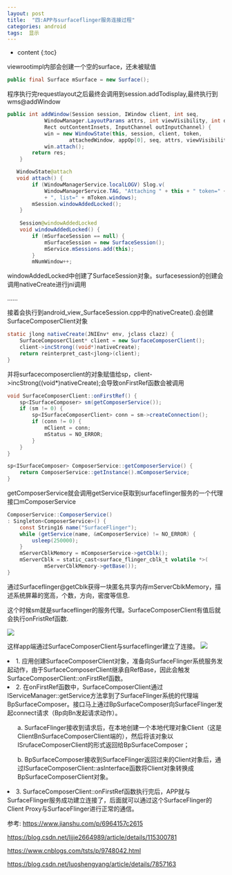 ```yaml
---
layout: post
title:  "四:APP与surfaceflinger服务连接过程"
categories: android
tags:  显示
---
```


* content
{:toc}

viewrootimpl内部会创建一个空的surface，还未被赋值
```java
public final Surface mSurface = new Surface();
```
程序执行完requestlayout之后最终会调用到session.addTodisplay,最终执行到wms@addWindow
```java
public int addWindow(Session session, IWindow client, int seq,
            WindowManager.LayoutParams attrs, int viewVisibility, int displayId,
            Rect outContentInsets, InputChannel outInputChannel) {
            win = new WindowState(this, session, client, token,
                    attachedWindow, appOp[0], seq, attrs, viewVisibility, displayContent);
            win.attach();
        return res;
    }

   WindowState@attach 
   void attach() {
        if (WindowManagerService.localLOGV) Slog.v(
            WindowManagerService.TAG, "Attaching " + this + " token=" + mToken
            + ", list=" + mToken.windows);
        mSession.windowAddedLocked();
    } 
    
    Session@windowAddedLocked
    void windowAddedLocked() {
        if (mSurfaceSession == null) {
            mSurfaceSession = new SurfaceSession();
            mService.mSessions.add(this);
        }
        mNumWindow++;
```
windowAddedLocked中创建了SurfaceSession对象。surfacesession的创建会调用nativeCreate进行jni调用

......

接着会执行到android_view_SurfaceSession.cpp中的nativeCreate().会创建SurfaceComposerClient对象
```java
static jlong nativeCreate(JNIEnv* env, jclass clazz) {
    SurfaceComposerClient* client = new SurfaceComposerClient();
    client->incStrong((void*)nativeCreate);
    return reinterpret_cast<jlong>(client);
}
```
并将surfacecomposerclient的对象赋值给sp<SurfaceComposerClient>，client->incStrong((void*)nativeCreate);会导致onFirstRef函数会被调用
```java
void SurfaceComposerClient::onFirstRef() {
    sp<ISurfaceComposer> sm(getComposerService());
    if (sm != 0) {
        sp<ISurfaceComposerClient> conn = sm->createConnection();
        if (conn != 0) {
            mClient = conn;
            mStatus = NO_ERROR;
        }
    }
}

sp<ISurfaceComposer> ComposerService::getComposerService() {
    return ComposerService::getInstance().mComposerService;
}
```
getComposerService就会调用getService获取到surfaceflinger服务的一个代理接口mComposerService
```java
ComposerService::ComposerService()
: Singleton<ComposerService>() {
    const String16 name("SurfaceFlinger");
    while (getService(name, &mComposerService) != NO_ERROR) {
        usleep(250000);
    }
    mServerCblkMemory = mComposerService->getCblk();
    mServerCblk = static_cast<surface_flinger_cblk_t volatile *>(
            mServerCblkMemory->getBase());
}
```
通过Surfaceflinger@getCblk获得一块匿名共享内存mServerCblkMemory，描述系统屏幕的宽高，个数，方向，密度等信息.

这个时候sm就是surfaceflinger的服务代理。SurfaceComposerClient有值后就会执行onFristRef函数.

![](https://s2.loli.net/2024/08/15/jbyuokKalAYFrXx.png)


这样app端通过SurfaceComposerClient与surfaceflinger建立了连接。
![](https://s2.loli.net/2024/08/15/zgq9PIHufZYwsSU.png)

<li>1. 应用创建SurfaceComposerClient对象，准备向SurfaceFlinger系统服务发起动作，由于SurfaceComposerClient继承自RefBase，因此会触发SurfaceComposerClient::onFirstRef函数。</li>
<li>2. 在onFirstRef函数中，SurfaceComposerClient通过IServiceManager::getService方法拿到了SurfaceFlinger系统的代理端BpSurfaceComposer。接口马上通过BpSurfaceComposer向SurfaceFlinger发起connect请求（Bp向Bn发起请求动作）。</li>
<ol>a. SurfaceFlinger接收到请求后，在本地创建一个本地代理对象Client（这是ClientBnSurfaceComposerClient端的），然后将该对象以ISrufaceComposerClient的形式返回给BpSurfaceComposer；</ol>
<ol>b. BpSurfaceComposer接收到SurfaceFlinger返回过来的Client对象后，通过ISurfaceComposerClient::asInterface函数将Client对象转换成BpSurfaceComposerClient对象。</ol>
<li>3. SurfaceComposerClient::onFirstRef函数执行完后，APP就与SurfaceFlinger服务成功建立连接了，后面就可以通过这个SurfaceFlinger的Client Proxy与SurfaceFlinger进行正常的通信。</li>


参考:
<https://www.jianshu.com/p/6964157c2615>

<https://blog.csdn.net/lijie2664989/article/details/115300781>

<https://www.cnblogs.com/tsts/p/9748042.html>

<https://blog.csdn.net/luoshengyang/article/details/7857163>
